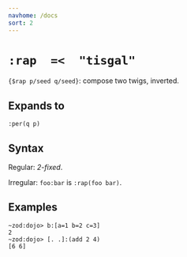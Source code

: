 ```yaml
---
navhome: /docs
sort: 2
---
```


# `:rap  =<  "tisgal"`

`{$rap p/seed q/seed}`: compose two twigs, inverted.

## Expands to

```
:per(q p)
```

## Syntax

Regular: *2-fixed*.

Irregular: `foo:bar` is `:rap(foo bar)`.

## Examples

```
~zod:dojo> b:[a=1 b=2 c=3]
2
~zod:dojo> [. .]:(add 2 4)
[6 6]
```
